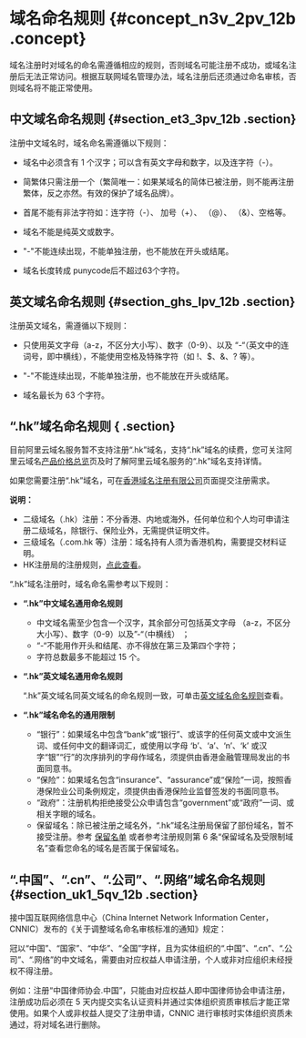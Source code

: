 # 域名命名规则 {#concept_n3v_2pv_12b .concept}

域名注册时对域名的命名需遵循相应的规则，否则域名可能注册不成功，或域名注册后无法正常访问。根据互联网域名管理办法，域名注册后还须通过命名审核，否则域名将不能正常使用。

## 中文域名命名规则 {#section_et3_3pv_12b .section}

注册中文域名时，域名命名需遵循以下规则：

-   域名中必须含有 1 个汉字；可以含有英文字母和数字，以及连字符（-）。

-   简繁体只需注册一个（繁简唯一：如果某域名的简体已被注册，则不能再注册繁体，反之亦然。有效的保护了域名品牌）。

-   首尾不能有非法字符如：连字符（-）、 加号（+）、 （@）、 （&）、空格等。

-   域名不能是纯英文或数字。

-   "-"不能连续出现，不能单独注册，也不能放在开头或结尾。
-   域名长度转成 punycode后不超过63个字符。

## 英文域名命名规则 {#section_ghs_lpv_12b .section}

注册英文域名，需遵循以下规则：

-   只使用英文字母（a-z，不区分大小写）、数字（0-9）、以及 “-“（英文中的连词号，即中横线），不能使用空格及特殊字符（如 !、$、&、? 等）。

-   "-"不能连续出现，不能单独注册，也不能放在开头或结尾。

-   域名最长为 63 个字符。


## “.hk”域名命名规则 { .section}

目前阿里云域名服务暂不支持注册“.hk”域名，支持“.hk”域名的续费，您可关注阿里云域名[产品价格总览](https://wanwang.aliyun.com/help/price.html?spm=5176.1825329.1003.4.tFSxsW)页及时了解阿里云域名服务的“.hk”域名支持详情。

如果您需要注册“.hk”域名，可在[香港域名注册有限公司](https://www.hkdnr.hk/cn/)页面提交注册需求。

**说明：** 

-   二级域名（.hk）注册：不分香港、内地或海外，任何单位和个人均可申请注册二级域名，除银行、保险业外，无需提供证明文件。
-   三级域名（.com.hk 等）注册：域名持有人须为香港机构，需要提交材料证明。
-   HK注册局的注册规则，[点此查看](https://www.hkdnr.hk/register/rules.jsp?path=register&item=2&lang=cn)。


“.hk”域名注册时，域名命名需参考以下规则：

-   **“.hk”中文域名通用命名规则**
    -   中文域名需至少包含一个汉字，其余部分可包括英文字母 （a-z，不区分大小写）、数字（0-9）以及”-“（中横线） ；
    -   “-“不能用作开头和结尾、亦不得放在第三及第四个字符；
    -   字符总数最多不能超过 15 个。
-   **“.hk”英文域名通用命名规则**

    “.hk”英文域名同英文域名的命名规则一致，可单击[英文域名命名规则](#section_ghs_lpv_12b)查看。

-   **“.hk”域名命名的通用限制**
    -   “银行”：如果域名中包含“bank”或“银行”、或该字的任何英文或中文派生词、或任何中文的翻译词汇，或使用以字母 ‘b’、‘a’、‘n’、‘k’ 或汉字“银”“行”的次序排列的字母作域名，须提供由香港金融管理局发出的书面同意书。
    -   “保险”：如果域名包含“insurance”、“assurance”或“保险”一词，按照香港保险业公司条例规定，须提供由香港保险业监督签发的书面同意书。
    -   “政府”：注册机构拒绝接受公众申请包含“government”或“政府”一词、或相关字眼的域名。
    -   保留域名：除已被注册之域名外，“.hk”域名注册局保留了部份域名，暂不接受注册。参考 [保留名单](https://www.hkdnr.hk/register/domain_name_reserved_list.jsp?spm=5176.776555755.0.0.WaHhBV&lang=cn) 或者参考注册规则第 6 条“保留域名及受限制域名”查看您命名的域名是否属于保留域名。

## “.中国”、“.cn”、“.公司”、“.网络”域名命名规则 {#section_uk1_5qv_12b .section}

接中国互联网络信息中心（China Internet Network Information Center，CNNIC）发布的《关于调整域名命名审核标准的通知》规定：

冠以“中国”、“国家”、“中华”、“全国”字样，且为实体组织的“.中国”、“.cn”、“.公司”、“.网络”的中文域名，需要由对应权益人申请注册，个人或非对应组织未经授权不得注册。

例如：注册“中国律师协会.中国”，只能由对应权益人即中国律师协会申请注册，注册成功后必须在 5 天内提交实名认证资料并通过实体组织资质审核后才能正常使用。如果个人或非权益人提交了注册申请，CNNIC 进行审核时实体组织资质未通过，将对域名进行删除。

